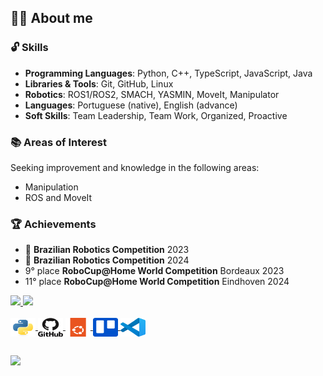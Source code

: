 ## 🙋🏻 About me 

### 🔓 Skills
- **Programming Languages**: Python, C++, TypeScript, JavaScript, Java  
- **Libraries & Tools**: Git, GitHub, Linux  
- **Robotics**: ROS1/ROS2, SMACH, YASMIN, MoveIt, Manipulator 
- **Languages**: Portuguese (native), English (advance)  
- **Soft Skills**: Team Leadership, Team Work, Organized, Proactive  

### 📚 Areas of Interest
Seeking improvement and knowledge in the following areas:  
- Manipulation
- ROS and MoveIt  

### 🏆 Achievements  
- 🥇 **Brazilian Robotics Competition** 2023 
- 🥇 **Brazilian Robotics Competition** 2024  
- 9° place **RoboCup@Home World Competition** Bordeaux 2023
- 11° place **RoboCup@Home World Competition** Eindhoven 2024

<div>
<a href="https://github.com/edompedro">
<img loading="lazy" height="180em" src="https://github-readme-stats.vercel.app/api?username=edompedro&show_icons=true&theme=dark&include_all_commits=true&count_private=true"/>
<img loading="lazy" height="180em" src="https://github-readme-stats.vercel.app/api/top-langs/?username=edompedro&layout=compact&langs_count=10&theme=dark"/>
</div>

<div style="display: inline_block"><br>
  <img align="center" alt="Pedro-Python" height="30" width="40" src="https://raw.githubusercontent.com/devicons/devicon/master/icons/python/python-original.svg">
  <img align="center" alt="Pedro-GitHub" height="30" width="40" src="https://raw.githubusercontent.com/devicons/devicon/00f02ef57fb7601fd1ddcc2fe6fe670fef3ae3e4/icons/github/github-original-wordmark.svg">
  <img align="center" alt="Pedro-Ubuntu" height="30" width="40" src="https://github.com/devicons/devicon/blob/master/icons/ubuntu/ubuntu-plain.svg">
  <img align="center" alt="Pedro-Trello" height="30" width="40" src="https://github.com/devicons/devicon/blob/master/icons/trello/trello-plain.svg">
  <img align="center" alt="Pedro-vscode" height="30" width="40" src="https://github.com/devicons/devicon/blob/master/icons/vscode/vscode-original.svg">
</div>
  
   ##
  
<div>
  <a href = "mailto:pedroedomnnues@gmail.com"><img src="https://img.shields.io/badge/-Gmail-%23333?style=for-the-badge&logo=gmail&logoColor=white" target="_blank"></a>
</div>
